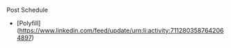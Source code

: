 Post Schedule
- [Polyfill] (https://www.linkedin.com/feed/update/urn:li:activity:7112803587642064897)
